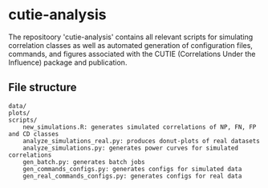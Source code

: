 # cutie-analysis #

The repositoory 'cutie-analysis' contains all relevant scripts for simulating correlation classes as well as automated generation of configuration files, commands, and figures associated with the CUTIE (Correlations Under the Influence) package and publication.

## File structure ###

```
data/
plots/
scripts/
    new_simulations.R: generates simulated correlations of NP, FN, FP and CD classes
    analyze_simulations_real.py: produces donut-plots of real datasets
    analyze_simulations.py: generates power curves for simulated correlations
    gen_batch.py: generates batch jobs
    gen_commands_configs.py: generates configs for simulated data
    gen_real_commands_configs.py: generates configs for real data
```
